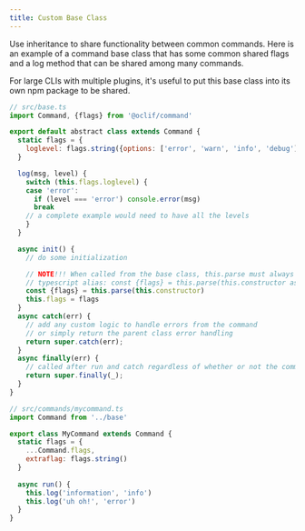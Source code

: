 ```yaml
---
title: Custom Base Class
---
```


Use inheritance to share functionality between common commands. Here is an example of a command base class that has some common shared flags and a log method that can be shared among many commands.

For large CLIs with multiple plugins, it's useful to put this base class into its own npm package to be shared.

```js
// src/base.ts
import Command, {flags} from '@oclif/command'

export default abstract class extends Command {
  static flags = {
    loglevel: flags.string({options: ['error', 'warn', 'info', 'debug']})
  }

  log(msg, level) {
    switch (this.flags.loglevel) {
    case 'error':
      if (level === 'error') console.error(msg)
      break
    // a complete example would need to have all the levels
    }
  }

  async init() {
    // do some initialization

    // NOTE!!! When called from the base class, this.parse must always be passed this.constructor as an argument. Otherwise, derived classes are unable to safely add arguments and flags. (see https://github.com/oclif/oclif/issues/225) 
    // typescript alias: const {flags} = this.parse(this.constructor as Input<typeof BaseCommand.flags>);
    const {flags} = this.parse(this.constructor)
    this.flags = flags
  }
  async catch(err) {
    // add any custom logic to handle errors from the command
    // or simply return the parent class error handling
    return super.catch(err);
  }
  async finally(err) {
    // called after run and catch regardless of whether or not the command errored
    return super.finally(_);
  }
}

// src/commands/mycommand.ts
import Command from '../base'

export class MyCommand extends Command {
  static flags = {
    ...Command.flags,
    extraflag: flags.string()
  }
  
  async run() {
    this.log('information', 'info')
    this.log('uh oh!', 'error')
  }
}
```
